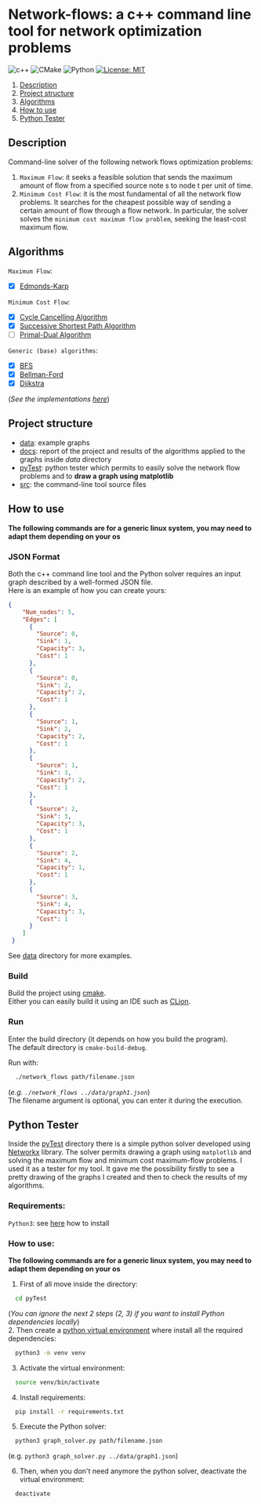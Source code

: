 # Network-flows: a c++ command line tool for network optimization problems

![c++](https://img.shields.io/badge/C%2B%2B-00599C?style=for-the-badge&logo=c%2B%2B&logoColor=white)
![CMake](https://img.shields.io/badge/CMake-%23008FBA.svg?style=for-the-badge&logo=cmake&logoColor=white)
![Python](https://img.shields.io/badge/python-3670A0?style=for-the-badge&logo=python&logoColor=ffdd54)
[![License: MIT](https://img.shields.io/badge/License-MIT-yellow.svg?style=for-the-badge)](https://opensource.org/licenses/MIT)

1. [Description](#description)
2. [Project structure](#project-structure)
3. [Algorithms](#algorithms)
4. [How to use](#how-to-use)
5. [Python Tester](#python-tester)

## Description
Command-line solver of the following network flows optimization problems:

1. `Maximum Flow`: it seeks a feasible solution that sends the maximum amount of flow from a specified source note s to node t per unit of time.
2. `Minimum Cost Flow`: it is the most fundamental of all the network flow problems. It searches for the cheapest possible way of sending a certain amount of flow through a flow network. In particular, the solver solves the `minimum cost maximum flow problem`, seeking the least-cost maximum flow.

## Algorithms
`Maximum Flow`:
- [X] [Edmonds-Karp](https://en.wikipedia.org/wiki/Edmonds%E2%80%93Karp_algorithm)

`Minimum Cost Flow`:
- [X] [Cycle Cancelling Algorithm](https://complex-systems-ai.com/en/maximum-flow-problem/cycle-canceling-algorithm/)
- [X] [Successive Shortest Path Algorithm](https://www.topcoder.com/thrive/articles/Minimum%20Cost%20Flow%20Part%20Two:%20Algorithms)
- [ ] [Primal-Dual Algorithm](https://www.topcoder.com/thrive/articles/Minimum%20Cost%20Flow%20Part%20Two:%20Algorithms)

`Generic (base) algorithms`:
- [X] [BFS](https://www.geeksforgeeks.org/breadth-first-search-or-bfs-for-a-graph/)
- [X] [Bellman-Ford](https://www.geeksforgeeks.org/bellman-ford-algorithm-dp-23/)
- [X] [Dijkstra](https://en.wikipedia.org/wiki/Dijkstra%27s_algorithm)

(*See the implementations [here](src/algorithms)*)

## Project structure
- [data](data): example graphs
- [docs](docs): report of the project and results of the algorithms applied to the graphs inside *data* directory
- [pyTest](pyTest): python tester which permits to easily solve the network flow problems and to **draw a graph using matplotlib**
- [src](src): the command-line tool source files

## How to use
**The following commands are for a generic linux system, you may need to adapt them depending on your os**

### JSON Format 
Both the c++ command line tool and the Python solver requires an input graph described by a well-formed JSON file. \
Here is an example of how you can create yours:

```json
{
    "Num_nodes": 5,
    "Edges": [
      {
        "Source": 0,
        "Sink": 1,
        "Capacity": 3,
        "Cost": 1
      },
      {
        "Source": 0,
        "Sink": 2,
        "Capacity": 2,
        "Cost": 1
      },
      {
        "Source": 1,
        "Sink": 2,
        "Capacity": 2,
        "Cost": 1
      },
      {
        "Source": 1,
        "Sink": 3,
        "Capacity": 2,
        "Cost": 1
      },
      {
        "Source": 2,
        "Sink": 3,
        "Capacity": 3,
        "Cost": 1
      },
      {
        "Source": 2,
        "Sink": 4,
        "Capacity": 1,
        "Cost": 1
      },
      {
        "Source": 3,
        "Sink": 4,
        "Capacity": 3,
        "Cost": 1
      }
    ]
 }
```
See [data](data) directory for more examples.

### Build
Build the project using [cmake](https://preshing.com/20170511/how-to-build-a-cmake-based-project/). \
Either you can easily build it using an IDE such as [CLion](https://www.jetbrains.com/clion/).

### Run
Enter the build directory (it depends on how you build the program). \
The default directory is `cmake-build-debug`.

Run with:
```bash
  ./network_flows path/filename.json
```
(*e.g. `./network_flows ../data/graph1.json`*) \
The filename argument is optional, you can enter it during the execution.

## Python Tester
Inside the [pyTest](pyTest) directory there is a simple python solver developed using [Networkx](https://networkx.org/) library.
The solver permits drawing a graph using `matplotlib` and solving the maximum flow and minimum cost maximum-flow problems.
I used it as a tester for my tool. It gave me the possibility firstly to see a pretty drawing of the graphs I created and then to check the results of my algorithms.

### Requirements:
`Python3`: see [here](https://realpython.com/installing-python/) how to install

### How to use:
**The following commands are for a generic linux system, you may need to adapt them depending on your os**

1. First of all move inside the directory:
```bash
  cd pyTest
```

(*You can ignore the next 2 steps (2, 3) if you want to install Python dependencies locally*) \
2. Then create a [python virtual environment](https://docs.python.org/3/library/venv.html) where install all the required dependencies:
```bash
  python3 -m venv venv
```

3. Activate the virtual environment:
```bash
  source venv/bin/activate
```

4. Install requirements:
```bash
  pip install -r requirements.txt
```

5. Execute the Python solver:
```bash
  python3 graph_solver.py path/filename.json
  ```
  (e.g. ```python3 graph_solver.py ../data/graph1.json```)

6. Then, when you don't need anymore the python solver, deactivate the virtual environment:
```bash
  deactivate
```
